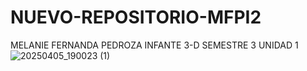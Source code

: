 # NUEVO-REPOSITORIO-MFPI2
MELANIE FERNANDA PEDROZA INFANTE
3-D
SEMESTRE 3 UNIDAD 1
![20250405_190023 (1)](https://github.com/user-attachments/assets/5d6bdb01-9436-41c1-855a-a77cd47996da)

